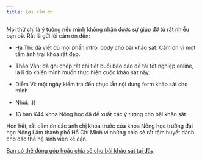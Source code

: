 ```yaml
---
title: Lời cảm ơn
---
```


Mọi thứ chỉ là ý tưởng nếu mình không nhận được sự giúp đỡ từ rất nhiều bạn bè. Rất là gửi lời cảm ơn đến:

- Hạ Thi: đã viết đủ mọi phần intro, body cho bài khảo sát. Cảm ơn vì một tấm ảnh trại khoa rất đẹp.

- Thảo Vân: đã ghi chép rất chi tiết buổi báo cáo đề tài tốt nghiệp online, là lí do khiến mình muốn thực hiện cuộc khảo sát này.

- Diễm Vi: một ngày kiểm tra đến chục lần nội dung form khảo sát cho mình

- Nhùi: :))

- 13 bạn K44 khoa Nông học đã đề xuất các ý tượng cho bài khảo sát.

Hơn hết, rất cảm ơn các anh chị khóa trước của khoa Nông học trường đại học Nông Lâm thành phố Hồ Chí Minh vì những chia sẻ rất tâm huyết dành cho các thế hệ sinh viên kế cận.

[Bạn có thể đóng góp hoặc chia sẻ cho bài khảo sát tại đây](https://forms.gle/un2q6r2kfpN5wkr79)
